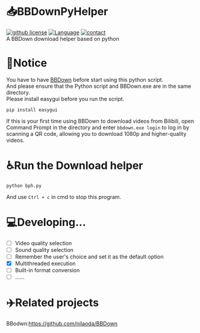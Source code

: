 # :inbox_tray:BBDownPyHelper

[![github license](https://img.shields.io/github/license/FallingMY/BBDownPyHelper)](https://github.com/FallingMY/BBDownPyHelper) [![Language](https://img.shields.io/badge/language-python-brightgreen)](https://github.com/FallingMY/BBDownPyHelper) [![contact](https://img.shields.io/badge/Contact-email-blue)](falling_my@outlook.com)  
A BBDown download helper based on python

# :pushpin:Notice
You have to have [BBDown](https://github.com/nilaoda/BBDown) before start using this python script.  
And please ensure that the Python script and BBDown.exe are in the same directory.  
Please install easygui before you run the script.  

```
pip install easygui
```
If this is your first time using BBDown to download videos from Bilibili, open Command Prompt in the directory and enter `bbdown.exe login` to log in by scanning a QR code, allowing you to download 1080p and higher-quality videos.

# ♿Run the Download helper
```
python bph.py
```
And use `Ctrl + c` in cmd to stop this program.

# :computer:Developing...

- [ ] Video quality selection
- [ ] Sound quality selection
- [ ] Remember the user's choice and set it as the default option
- [x] Multithreaded execution
- [ ] Built-in format conversion
- [ ] ......

# :airplane:Related projects
BBodwn:https://github.com/nilaoda/BBDown